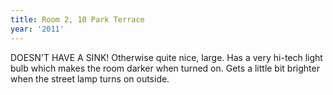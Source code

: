 ```yaml
---
title: Room 2, 10 Park Terrace
year: '2011'
---
```


DOESN'T HAVE A SINK! Otherwise quite nice, large. Has a very hi-tech light bulb which makes the room darker when turned on. Gets a little bit brighter when the street lamp turns on outside.
